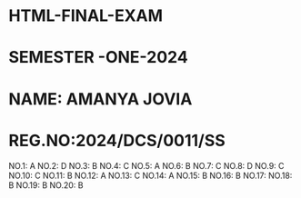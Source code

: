 # HTML-FINAL-EXAM
# SEMESTER -ONE-2024
# NAME: AMANYA JOVIA
# REG.NO:2024/DCS/0011/SS
NO.1: A
NO.2: D
NO.3: B
NO.4: C
NO.5: A
NO.6: B
NO.7: C
NO.8: D
NO.9: C
NO.10: C
NO.11: B
NO.12: A
NO.13: C
NO.14: A
NO.15: B
NO.16: B
NO.17: 
NO.18: B
NO.19: B
NO.20: B

